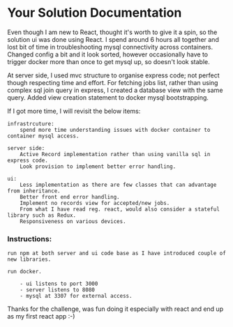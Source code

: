 Your Solution Documentation
===========================

Even though I am new to React, thought it's worth to give it a spin, so the solution ui was done using React. I spend around 6 hours all together and lost bit of time in troubleshooting mysql connectivity across containers. Changed config a bit and it look sorted, however occasionally have to trigger docker more than once to get mysql up, so doesn't look stable.

At server side, I used mvc structure to organise express code; not perfect though respecting time and effort. For fetching jobs list, rather than using complex sql join query in express, I created a database view with the same query. Added view creation statement to docker mysql bootstrapping.

If I got more time, I will revisit the below items:


    infrastrcuture:
        spend more time understanding issues with docker container to container mysql access.

    server side:
        Active Record implementation rather than using vanilla sql in express code.
        Look provision to implement better error handling.
    
    ui:
        Less implementation as there are few classes that can advantage from inheritance.
        Better front end error handling.
        Implement no records view for accepted/new jobs.
        From what I have read reg. react, would also consider a stateful library such as Redux.
        Responsiveness on various devices.

### Instructions:
    
    run npm at both server and ui code base as I have introduced couple of new libraries.
    
    run docker. 
        
        - ui listens to port 3000
        - server listens to 8080
        - mysql at 3307 for external access.

Thanks for the challenge, was fun doing it especially with react and end up as my first react app :-)
